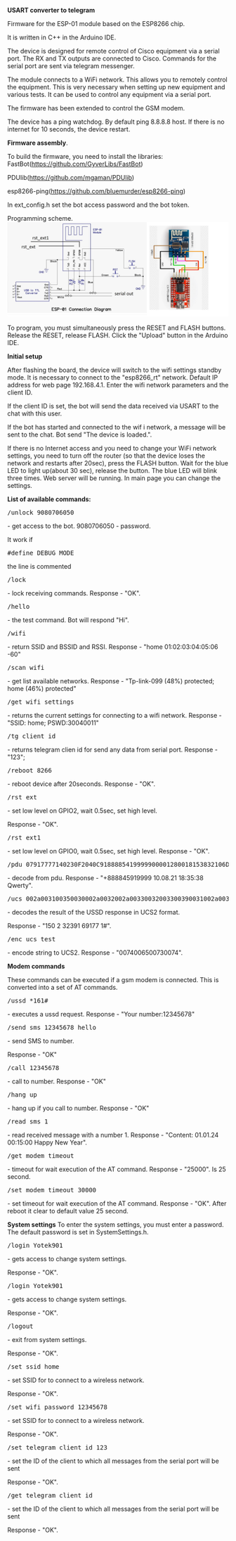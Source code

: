 **USART converter to telegram**

Firmware for the ESP-01 module based on the ESP8266 chip.
 
It is written in C++ in the Arduino IDE.

The device is designed for remote control of Cisco equipment via a serial port.
The RX and TX outputs are connected to Cisco. Commands for the serial port are sent via telegram messenger.

The module connects to a WiFi network.
This allows you to remotely control the equipment.
This is very necessary when setting up new equipment and various tests.
It can be used to control any equipment via a serial port.

The firmware has been extended to control the GSM modem.

The device has a ping watchdog. By default ping 8.8.8.8 host. If there is no internet for 10 seconds, the device restart.

**Firmware assembly**.

To build the firmware, you need to install the libraries:
FastBot(https://github.com/GyverLibs/FastBot)

PDUlib(https://github.com/mgaman/PDUlib)

esp8266-ping(https://github.com/bluemurder/esp8266-ping)

In ext_config.h set the bot access password and the bot token.

Programming scheme.
![programming scheme](./doc/programming_scheme.jpg)

To program, you must simultaneously press the RESET and FLASH buttons.  Release the RESET, release FLASH. Click the "Upload" button in the Arduino IDE.

**Initial setup**

After flashing the board, the device will switch to the wifi settings standby mode.
It is necessary to connect to the "esp8266_rt" network.
Default IP address for web page 192.168.4.1.
Enter the wifi network parameters and the client ID.

If the client ID is set, the bot will send the data received via USART to the chat with this user.


If the bot has started and connected to the wif i network, a message will be sent to the chat. Bot send "The device is loaded.".

If there is no Internet access and you need to change your WiFi network settings, you need to turn off the router (so that the device loses the network and restarts after 20sec), press the FLASH button. Wait for the blue LED to light up(about 30 sec), release the button. The blue LED will blink three times. Web server will be running. In main page you can change the settings.

**List of available commands:**

<pre>/unlock 9080706050 </pre> - get access to the bot. 9080706050 - password.
It work if <pre>#define DEBUG_MODE</pre> the line is commented

<pre>/lock</pre> - lock receiving commands. Response - "OK".


<pre>/hello </pre> - the test command. Bot will respond "Hi".

<pre>/wifi</pre>  - return SSID and BSSID and RSSI. Response - "home 01:02:03:04:05:06 -60"

<pre>/scan_wifi</pre> - get list available networks. Response - "Tp-link-099  (48%) protected; home (46%) protected"

<pre>/get_wifi_settings</pre> - returns the current settings for connecting to a wifi network. Response - "SSID: home; PSWD:30040011"

<pre>/tg_client_id</pre> - returns telegram clien id for send any data from serial port. Response - "123"; 

<pre>/reboot_8266</pre> - reboot device after 20seconds. Response - "OK".

<pre>/rst_ext</pre> - set low level on GPIO2, wait 0.5sec, set high level.
Response - "OK".

<pre>/rst_ext1</pre> - set low level on GPIO0, wait 0.5sec, set high level. Response - "OK".

<pre>/pdu 07917777140230F2040C9188885419999900001280018153832106D17B594ECF03</pre> - decode from pdu. Response - "+888845919999 10.08.21 18:35:38 Qwerty".

<pre>/ucs 002a003100350030002a0032002a00330032003300390031002a00360039003100370037002a00310023</pre> - decodes the result of the USSD response in UCS2 format.
Response - "150 2 32391 69177 1#".

<pre>/enc_ucs test</pre> - encode string to UCS2. Response - "0074006500730074".


**Modem commands**

These commands can be executed if a gsm modem is connected.  This is converted into a set of AT commands.

<pre>/ussd *161#</pre> - executes a ussd request. Response - "Your number:12345678"

<pre>/send_sms 12345678 hello</pre> - send SMS to number.
 Response - "OK"

<pre>/call 12345678</pre> - call to number. Response - "OK"

<pre>/hang_up</pre> - hang up if you call to number. Response - "OK"

<pre>/read_sms 1</pre> - read received message with a number 1. Response - "Content: 01.01.24 00:15:00 Happy New Year".

<pre>/get_modem_timeout</pre> - timeout for wait execution of the AT command. Response - "25000". Is 25 second.

<pre>/set_modem_timeout 30000</pre> - set timeout for wait execution of the AT command. Response - "OK". After reboot it clear to default value 25 second.


**System settings**
To enter the system settings, you must enter a password. The default password is set in SystemSettings.h.

<pre>/login Yotek901</pre> - gets access to change system settings.
 Response - "OK".

<pre>/login Yotek901</pre> - gets access to change system settings.
 Response - "OK".

<pre>/logout</pre> - exit from system settings.
 Response - "OK".

<pre>/set_ssid home</pre> - set SSID for to connect to a wireless network.
 Response - "OK".

 <pre>/set_wifi_password 12345678</pre> - set SSID for to connect to a wireless network.
 Response - "OK".

 <pre>/set_telegram_client_id 123</pre> - set the ID of the client to which all messages from the serial port will be sent
 Response - "OK".

 <pre>/get_telegram_client_id</pre> - set the ID of the client to which all messages from the serial port will be sent
 Response - "OK".

